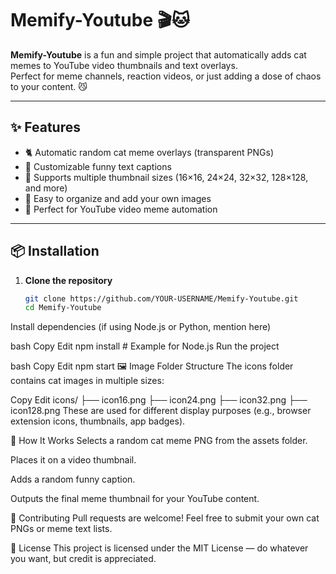 # Memify-Youtube 🎬🐱

**Memify-Youtube** is a fun and simple project that automatically adds cat memes to YouTube video thumbnails and text overlays.  
Perfect for meme channels, reaction videos, or just adding a dose of chaos to your content. 😼

---

## ✨ Features
- 🐈 Automatic random cat meme overlays (transparent PNGs)
- 📝 Customizable funny text captions
- 📏 Supports multiple thumbnail sizes (16×16, 24×24, 32×32, 128×128, and more)
- 📂 Easy to organize and add your own images
- 🎯 Perfect for YouTube video meme automation

---

## 📦 Installation

1. **Clone the repository**
   ```bash
   git clone https://github.com/YOUR-USERNAME/Memify-Youtube.git
   cd Memify-Youtube
Install dependencies (if using Node.js or Python, mention here)

bash
Copy
Edit
npm install   # Example for Node.js
Run the project

bash
Copy
Edit
npm start
🖼 Image Folder Structure
The icons folder contains cat images in multiple sizes:

Copy
Edit
icons/
  ├── icon16.png
  ├── icon24.png
  ├── icon32.png
  ├── icon128.png
These are used for different display purposes (e.g., browser extension icons, thumbnails, app badges).

📌 How It Works
Selects a random cat meme PNG from the assets folder.

Places it on a video thumbnail.

Adds a random funny caption.

Outputs the final meme thumbnail for your YouTube content.

🐾 Contributing
Pull requests are welcome!
Feel free to submit your own cat PNGs or meme text lists.

📜 License
This project is licensed under the MIT License — do whatever you want, but credit is appreciated.
